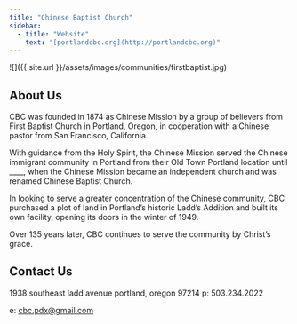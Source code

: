 ```yaml
---
title: "Chinese Baptist Church"
sidebar:
  - title: "Website"
    text: "[portlandcbc.org](http://portlandcbc.org)"
---
```


![]({{ site.url }}/assets/images/communities/firstbaptist.jpg)

## About Us

CBC was founded in 1874 as Chinese Mission by a group of believers from First Baptist Church in Portland, Oregon, in cooperation with a Chinese pastor from San Francisco, California.

With guidance from the Holy Spirit, the Chinese Mission served the Chinese immigrant community in Portland from their Old Town Portland location until ____, when the Chinese Mission became an independent church and was renamed Chinese Baptist Church.

In looking to serve a greater concentration of the Chinese community, CBC purchased a plot of land in Portland’s historic Ladd’s Addition and built its own facility, opening its doors in the winter of 1949.

Over 135 years later, CBC continues to serve the community by Christ’s grace.

## Contact Us

1938 southeast ladd avenue
portland, oregon 97214
p: 503.234.2022

e: cbc.pdx@gmail.com
